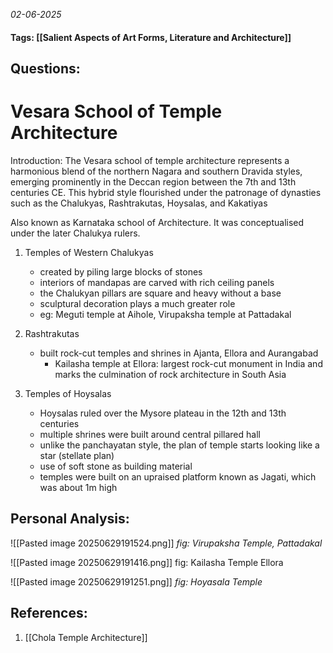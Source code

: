 *02-06-2025*
#### Tags: [[Salient Aspects of Art Forms, Literature and Architecture]]


## Questions:


# Vesara School of Temple Architecture

Introduction: The Vesara school of temple architecture represents a harmonious blend of the northern Nagara and southern Dravida styles, emerging prominently in the Deccan region between the 7th and 13th centuries CE. This hybrid style flourished under the patronage of dynasties such as the Chalukyas, Rashtrakutas, Hoysalas, and Kakatiyas

Also known as Karnataka school of Architecture. It was conceptualised under the later Chalukya rulers. 

1. Temples of Western Chalukyas
	- created by piling large blocks of stones
	- interiors of mandapas are carved with rich ceiling panels
	- the Chalukyan pillars are square and heavy without a base
	- sculptural decoration plays a much greater role
	- eg: Meguti temple at Aihole, Virupaksha temple at Pattadakal

2. Rashtrakutas
	- built rock-cut temples and shrines in Ajanta, Ellora and Aurangabad
		- Kailasha temple at Ellora: largest rock-cut monument in India and marks the culmination of rock architecture in South Asia

3. Temples of Hoysalas
	- Hoysalas ruled over the Mysore plateau in the 12th and 13th centuries
	- multiple shrines were built around central pillared hall
	- unlike the panchayatan style, the plan of temple starts looking like a star (stellate plan)
	- use of soft stone as building material
	- temples were built on an upraised platform known as Jagati, which was about 1m high



## Personal Analysis:

![[Pasted image 20250629191524.png]]
*fig: Virupaksha Temple, Pattadakal*


![[Pasted image 20250629191416.png]]
fig: Kailasha Temple Ellora

![[Pasted image 20250629191251.png]]
*fig: Hoyasala Temple*
## References:

1. [[Chola Temple Architecture]]